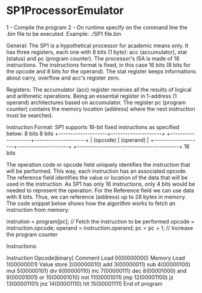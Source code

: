 # SP1ProcessorEmulator

1 - Compile the program 
2 - On runtime specify on the command line the .bin file to be executed.
Example:
./SP1 file.bin


General:
The SP1 is a hypothetical processor for academic means only. It has three registers, each one with 8 bits (1 byte): 
acc (accumulator), stat (status) and pc (program counter). The processor's ISA is made of 16 instructions. 
The instructions format is fixed, in this case 16 bits (8 bits for the opcode and 8 bits for the operand). 
The stat register keeps informations about carry, overflow and acc's register zero.

Registers:
The accumulator (acc) register receives all the results of logical and arithmetic operations. 
Being an essential register in 1-address (1 operand) architectures based on accumulator. 
The register pc (program counter) contains the memory location (address) where the next instruction must be searched.

Instruction Format:
SP1 supports 16-bit fixed instructions as specified below:
        8 bits                 8 bits
+--------------------+---------------------+
+--------------------+---------------------+
|      (opcode)      |       (operand)     |
+--------------------+---------------------+
+------------------------------------------+
                    16 bits
                    
The operation code or opcode field uniquely identifies the instruction that will be performed. This way, each instruction has an associated opcode. 
The reference field identifies the value or location of the data that will be used in the instruction. 
As SP1 has only 16 instructions, only 4 bits would be needed to represent the operation. For the Reference field we can use data with 8 bits. 
Thus, we can reference (address) up to 28 bytes in memory. The code snippet below shows how the algorithm works to fetch an instruction from memory: 

instrution = program[pc];     // Fetch the instruction to be performed
opcode = instruction.opcode;
operand = instruction.operand;
pc = pc + 1;                  // Increase the program counter

Instructions:

Instruction  Opcode(binary)      Comment
Load          0(00000000)         Memory
Load          1(00000001)         Value
store         2(00000010)
add           3(00000011)
sub           4(00000100)
mul           5(00000101)
div           6(00000110)
inc           7(00000111)
dec           8(00001000)
and           9(00001001)
or           10(00001010)
not          11(00001011)
jmp          12(00001100)
jz           13(00001101)
jnz          14(00001110)
hlt          15(00001111)      End of program
